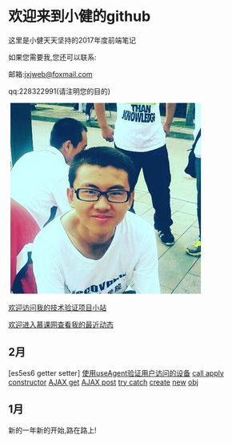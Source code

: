 # 欢迎来到小健的github

这里是小健天天坚持的2017年度前端笔记

如果您需要我,您还可以联系:

邮箱:jxjweb@foxmail.com

qq:228322991(请注明您的目的)

 ![我](me.jpg)
 
 [欢迎访问我的技术验证项目小站](http://webjxj.sc2yun.com/)
 
 [欢迎进入慕课网查看我的最近动态](http://www.imooc.com/u/2413606)
 
## 2月

 [es5es6 getter setter]
 [使用useAgent验证用户访问的设备](zk0225.md)
 [call apply](zk0224.md)
 [constructor](zk0223.md)
 [AJAX get](zk0222.md)
 [AJAX post](zk0221.md)
 [try catch](zk0220.md)
 [create](zk0219.md)
 [new](zk0218.md)
 [obj](zk0217.md)
 
 
## 1月
 
 新的一年新的开始,路在路上!
